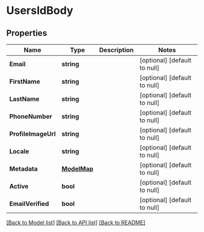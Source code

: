 # UsersIdBody

## Properties
Name | Type | Description | Notes
------------ | ------------- | ------------- | -------------
**Email** | **string** |  | [optional] [default to null]
**FirstName** | **string** |  | [optional] [default to null]
**LastName** | **string** |  | [optional] [default to null]
**PhoneNumber** | **string** |  | [optional] [default to null]
**ProfileImageUrl** | **string** |  | [optional] [default to null]
**Locale** | **string** |  | [optional] [default to null]
**Metadata** | [**ModelMap**](interface{}.md) |  | [optional] [default to null]
**Active** | **bool** |  | [optional] [default to null]
**EmailVerified** | **bool** |  | [optional] [default to null]

[[Back to Model list]](../README.md#documentation-for-models) [[Back to API list]](../README.md#documentation-for-api-endpoints) [[Back to README]](../README.md)

